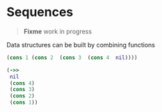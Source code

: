 # Sequences

> **Fixme** work in progress

Data structures can be built by combining functions

```clojure
(cons 1 (cons 2  (cons 3  (cons 4  nil))))
```

```clojure
(->>
 nil
 (cons 4)
 (cons 3)
 (cons 2)
 (cons 1))
```
